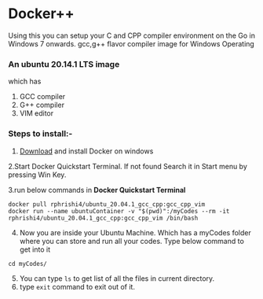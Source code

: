 # Docker++

Using this you can setup your C and CPP compiler environment on the Go in Windows 7 onwards.
gcc,g++ flavor compiler image for Windows Operating

### An ubuntu 20.14.1 LTS image 
which has
1. GCC compiler
2. G++ compiler
3. VIM editor

### Steps to install:-
1. [Download](https://download.docker.com/win/stable/Docker%20Desktop%20Installer.exe) and install Docker on windows

2.Start Docker Quickstart Terminal. If not found Search it in Start menu by pressing Win Key.

3.run below commands in **Docker Quickstart Terminal**
```
docker pull rphrishi4/ubuntu_20.04.1_gcc_cpp:gcc_cpp_vim
docker run --name ubuntuContainer -v "$(pwd)":/myCodes --rm -it  rphrishi4/ubuntu_20.04.1_gcc_cpp:gcc_cpp_vim /bin/bash
```
4. Now you are inside your Ubuntu Machine. Which has a myCodes folder where you can store and run all your codes. Type below command to get into it
```
cd myCodes/
```
5. You can type ```ls``` to get list of all the files in current directory.
6. type ```exit``` command to exit out of it.

